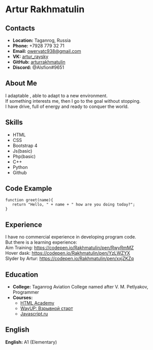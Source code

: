 # Artur Rakhmatulin

## Contacts

* **Location:** Taganrog, Russia
* **Phone:** +7928 779 32 71
* **Email:** owervatc938@gmail.com
* **VK:** [artur_raysky](https://vk.com/artur_raysky)
* **GitHub:** [arturrakhmatulin](https://github.com/ArturRakhmatulin)
* **Discord:** @Alsfion#9651

## About Me 

I adaptable , able to adapt to a new environment.  
If something interests me, then I go to the goal without stopping.  
I have drive, full of energy and ready to conquer the world.
 
 ## Skills
 
 * HTML
 * CSS
 * Bootstrap 4
 * Js(basic)
 * Php(basic)
 * C++
 * Python
 * Github

## Code Example

```
function greet(name){
   return "Hello, " + name + " how are you doing today?";
}
```

## Experience

I have no commercial experience in developing program code.  
But there is a learning experience:  
Aim Training: https://codepen.io/Rakhmatulin/pen/RwyRmMZ  
Hover dask: https://codepen.io/Rakhmatulin/pen/YzLWZYX  
Slyder by Artur: https://codepen.io/Rakhmatulin/pen/xxjZKZq

## Education

- **College:** Taganrog Aviation College named after V. M. Petlyakov, Programmer
-  **Courses:** 
    -   [HTML Academy](https://htmlacademy.ru/courses)
    -   [WayUP: Взрывной старт](https://wayup.in/ru/library/course6)
    -   [Javascript.ru](learn.javascript.ru)

## English

**English:** A1 (Elementary)
